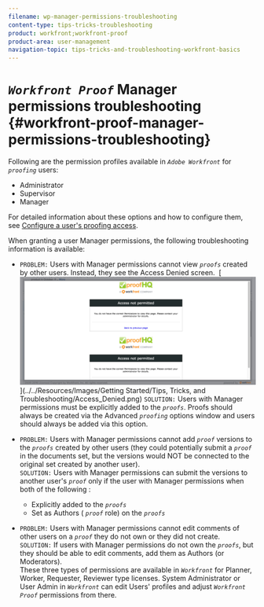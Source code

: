 ```yaml
---
filename: wp-manager-permissions-troubleshooting
content-type: tips-tricks-troubleshooting
product: workfront;workfront-proof
product-area: user-management
navigation-topic: tips-tricks-and-troubleshooting-workfront-basics
---
```




# *`Workfront Proof`* Manager permissions troubleshooting {#workfront-proof-manager-permissions-troubleshooting}

Following are the permission profiles available in *`Adobe Workfront`* for *`proofing`* users:



* Administrator
* Supervisor
* Manager


For detailed information about these options and how to configure them, see [Configure a user's proofing access](configure-a-users-proofing-access.md).


When granting a user Manager permissions, the following troubleshooting information is available:



* `PROBLEM:` Users with Manager permissions cannot view *`proofs`* created by other users. Instead, they see the Access Denied screen.&nbsp; [ ![](assets/access-denied.png)  
  ](../../Resources/Images/Getting Started/Tips, Tricks, and Troubleshooting/Access_Denied.png) `SOLUTION:` Users with Manager permissions must be explicitly added to the *`proofs`*. Proofs should always be created via the Advanced *`proofing`* options window and users should always be added via this option.






* `PROBLEM:` Users with Manager permissions cannot add *`proof`* versions to the *`proofs`* created by other users (they could potentially submit a *`proof`* in the documents set, but the versions would NOT be connected to the original set created by another user).  
  `SOLUTION:` Users with Manager permissions can submit the versions to another user's *`proof`* only if the user with Manager permissions when both of the following : 
    
    
    * Explicitly added to the *`proofs`*
    * Set as Authors ( *`proof`* role) on the *`proofs`*
    
    
    






* `PROBLEM:` Users with Manager permissions cannot edit comments of other users on a *`proof`* they do not own or they did not create.  
  `SOLUTION:` If users with Manager permissions do not own the *`proofs`*, but they should be able to edit comments, add them as Authors (or Moderators).  
  These three types of permissions are available in *`Workfront`* for Planner, Worker, Requester, Reviewer type licenses. System Administrator or User Admin in *`Workfront`* can edit Users' profiles and adjust *`Workfront Proof`* permissions from there.&nbsp;



